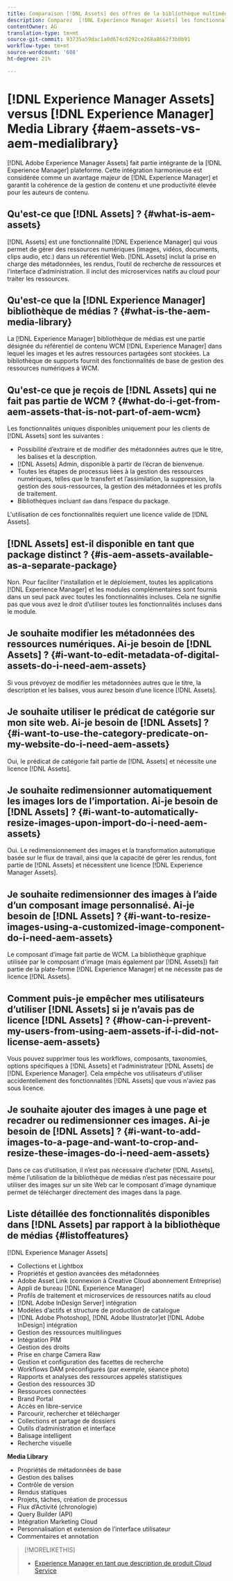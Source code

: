 ```yaml
---
title: Comparaison [!DNL Assets] des offres de la bibliothèque multimédia
description: Comparez  [!DNL Experience Manager Assets] les fonctionnalités de la bibliothèque multimédia et connaissez les différences.
contentOwner: AG
translation-type: tm+mt
source-git-commit: 93735a59dac1a0d674c0292ce268a8662f3b0b91
workflow-type: tm+mt
source-wordcount: '608'
ht-degree: 21%

---
```



# [!DNL Experience Manager Assets] versus  [!DNL Experience Manager] Media Library  {#aem-assets-vs-aem-medialibrary}

[!DNL Adobe Experience Manager Assets] fait partie intégrante de la  [!DNL Experience Manager] plateforme. Cette intégration harmonieuse est considérée comme un avantage majeur de [!DNL Experience Manager] et garantit la cohérence de la gestion de contenu et une productivité élevée pour les auteurs de contenu.

## Qu&#39;est-ce que [!DNL Assets] ? {#what-is-aem-assets}

[!DNL Assets] est une fonctionnalité  [!DNL Experience Manager] qui vous permet de gérer des ressources numériques (images, vidéos, documents, clips audio, etc.) dans un référentiel Web. [!DNL Assets] inclut la prise en charge des métadonnées, les rendus, l’outil de recherche de ressources et l’interface d’administration. Il inclut des microservices natifs au cloud pour traiter les ressources.

## Qu&#39;est-ce que la [!DNL Experience Manager] bibliothèque de médias ? {#what-is-the-aem-media-library}

La [!DNL Experience Manager] bibliothèque de médias est une partie désignée du référentiel de contenu WCM [!DNL Experience Manager] dans lequel les images et les autres ressources partagées sont stockées. La bibliothèque de supports fournit des fonctionnalités de base de gestion des ressources numériques à WCM.

## Qu&#39;est-ce que je reçois de [!DNL Assets] qui ne fait pas partie de WCM ? {#what-do-i-get-from-aem-assets-that-is-not-part-of-aem-wcm}

Les fonctionnalités uniques disponibles uniquement pour les clients de [!DNL Assets] sont les suivantes :

* Possibilité d’extraire et de modifier des métadonnées autres que le titre, les balises et la description.
* [!DNL Assets] Admin, disponible à partir de l’écran de bienvenue.
* Toutes les étapes de processus liées à la gestion des ressources numériques, telles que le transfert et l’assimilation, la suppression, la gestion des sous-ressources, la gestion des métadonnées et les profils de traitement.
* Bibliothèques incluant `dam` dans l’espace du package.

L&#39;utilisation de ces fonctionnalités requiert une licence valide de [!DNL Assets].

## [!DNL Assets] est-il disponible en tant que package distinct ? {#is-aem-assets-available-as-a-separate-package}

Non. Pour faciliter l&#39;installation et le déploiement, toutes les applications [!DNL Experience Manager] et les modules complémentaires sont fournis dans un seul pack avec toutes les fonctionnalités incluses. Cela ne signifie pas que vous avez le droit d’utiliser toutes les fonctionnalités incluses dans le module.

## Je souhaite modifier les métadonnées des ressources numériques. Ai-je besoin de [!DNL Assets] ? {#i-want-to-edit-metadata-of-digital-assets-do-i-need-aem-assets}

Si vous prévoyez de modifier les métadonnées autres que le titre, la description et les balises, vous aurez besoin d’une licence [!DNL Assets].

## Je souhaite utiliser le prédicat de catégorie sur mon site web. Ai-je besoin de [!DNL Assets] ? {#i-want-to-use-the-category-predicate-on-my-website-do-i-need-aem-assets}

Oui, le prédicat de catégorie fait partie de [!DNL Assets] et nécessite une licence [!DNL Assets].

## Je souhaite redimensionner automatiquement les images lors de l’importation. Ai-je besoin de [!DNL Assets] ? {#i-want-to-automatically-resize-images-upon-import-do-i-need-aem-assets}

Oui. Le redimensionnement des images et la transformation automatique basée sur le flux de travail, ainsi que la capacité de gérer les rendus, font partie de [!DNL Assets] et nécessitent une licence [!DNL Experience Manager Assets].

## Je souhaite redimensionner des images à l’aide d’un composant image personnalisé. Ai-je besoin de [!DNL Assets] ? {#i-want-to-resize-images-using-a-customized-image-component-do-i-need-aem-assets}

Le composant d’image fait partie de WCM. La bibliothèque graphique utilisée par le composant d&#39;image (mais également par [!DNL Assets]) fait partie de la plate-forme [!DNL Experience Manager] et ne nécessite pas de licence [!DNL Assets].

## Comment puis-je empêcher mes utilisateurs d’utiliser [!DNL Assets] si je n’avais pas de licence [!DNL Assets] ? {#how-can-i-prevent-my-users-from-using-aem-assets-if-i-did-not-license-aem-assets}

Vous pouvez supprimer tous les workflows, composants, taxonomies, options spécifiques à [!DNL Assets] et l&#39;administrateur [!DNL Assets] de [!DNL Experience Manager]. Cela empêche vos utilisateurs d&#39;utiliser accidentellement des fonctionnalités [!DNL Assets] que vous n&#39;aviez pas sous licence.

## Je souhaite ajouter des images à une page et recadrer ou redimensionner ces images. Ai-je besoin de [!DNL Assets] ? {#i-want-to-add-images-to-a-page-and-want-to-crop-and-resize-these-images-do-i-need-aem-assets}

Dans ce cas d’utilisation, il n’est pas nécessaire d’acheter [!DNL Assets], même l’utilisation de la bibliothèque de médias n’est pas nécessaire pour utiliser des images sur un site Web car le composant d’image dynamique permet de télécharger directement des images dans la page.

## Liste détaillée des fonctionnalités disponibles dans [!DNL Assets] par rapport à la bibliothèque de médias {#listoffeatures}

[!DNL Experience Manager Assets]

* Collections et Lightbox
* Propriétés et gestion avancées des métadonnées
* Adobe Asset Link (connexion à Creative Cloud abonnement Entreprise)
* Appli de bureau [!DNL Experience Manager]
* Profils de traitement et microservices de ressources natifs au cloud
* [!DNL Adobe InDesign Server] intégration
* Modèles d’actifs et structure de production de catalogue
* [!DNL Adobe Photoshop],  [!DNL Adobe Illustrator]et  [!DNL Adobe InDesign] intégration
* Gestion des ressources multilingues
* Intégration PIM
* Gestion des droits
* Prise en charge Camera Raw
* Gestion et configuration des facettes de recherche
* Workflows DAM préconfigurés (par exemple, séance photo)
* Rapports et analyses des ressources appelés statistiques
* Gestion des ressources 3D
* Ressources connectées
* Brand Portal
* Accès en libre-service
* Parcourir, rechercher et télécharger
* Collections et partage de dossiers
* Outils d’administration et interface
* Balisage intelligent
* Recherche visuelle

**Media Library**

* Propriétés de métadonnées de base
* Gestion des balises
* Contrôle de version
* Rendus statiques
* Projets, tâches, création de processus
* Flux d’Activité (chronologie)
* Query Builder (API)
* Intégration Marketing Cloud
* Personnalisation et extension de l’interface utilisateur
* Commentaires et annotation

>[!MORELIKETHIS]
>
>* [Experience Manager en tant que description de produit Cloud Service](https://helpx.adobe.com/legal/product-descriptions/adobe-experience-manager-cloud-service.html)

